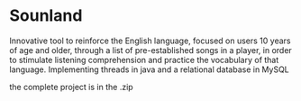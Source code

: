 # Sounland
Innovative tool to reinforce the English language, focused on users 10 years of age and older, through a list of pre-established songs in a player, in order to stimulate listening comprehension and practice the vocabulary of that language. Implementing threads in java and a relational database in MySQL

the complete project is in the .zip

